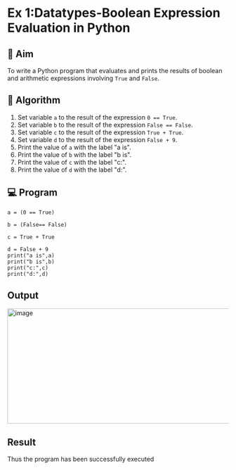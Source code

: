 
# Ex 1:Datatypes-Boolean Expression Evaluation in Python

## 🎯 Aim
To write a Python program that evaluates and prints the results of boolean and arithmetic expressions involving `True` and `False`.

## 🧠 Algorithm
1. Set variable `a` to the result of the expression `0 == True`.
2. Set variable `b` to the result of the expression `False == False`.
3. Set variable `c` to the result of the expression `True + True`.
4. Set variable `d` to the result of the expression `False + 9`.
5. Print the value of `a` with the label "a is".
6. Print the value of `b` with the label "b is".
7. Print the value of `c` with the label "c:".
8. Print the value of `d` with the label "d:".

## 💻 Program
```
a = (0 == True)

b = (False== False)

c = True + True

d = False + 9
print("a is",a)
print("b is",b)
print("c:",c)
print("d:",d)
```

## Output
<img width="830" height="262" alt="image" src="https://github.com/user-attachments/assets/17894aab-8d79-4804-aa24-3f20d1feb2f8" />

## Result
Thus the program has been successfully executed
